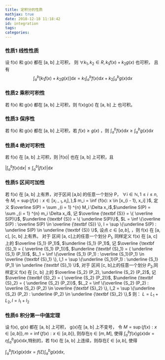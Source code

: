 ```yaml
---
title: 定积分的性质
mathjax: true
date: 2018-12-18 11:18:42
id: integration
tags:
categories:
---
```


### 性质1 线性性质

设 f(x) 和 g(x) 都在 [a, b] 上可积， 则 $\forall k_1, k_2 \in R, k_1 f(x) + k_2 g(x)$ 也可积， 且有 
$$\int _{a} ^{b} [k_1 f(x) + k_2 g(x)] \mathrm {d} x = k_1 \int _{a} ^{b} f(x) \mathrm {d} x + k_2 \int _{a} ^{b} g(x) \mathrm {d} x$$

<!---more--->

### 性质2 乘积可积性

若 f(x) 和 g(x) 都在 [a, b] 上可积，则 f(x)g(x) 在 [a, b] 上 也可积。

### 性质3 保序性

若 f(x) 和 g(x) 都在 [a, b] 上可积，若 $f(x) \ge g(x)$ ，则 $\int _{a} ^{b} f(x) \mathrm {d} x \ge \int _{a} ^{b} g(x) \mathrm {d} x$

### 性质4 绝对可积性

若 f(x) 在 [a, b] 上可积，则 |f(x)| 也在 [a, b] 上可积，且 

$| \int_{a} ^{b} f(x) \mathrm {d} x | \le \int_{a} ^{b} |f(x)| \mathrm {d} x$

### 性质5 区间可加性

若 f(x) 在 [a, b] 上有界，对于区间 [a,b] 的任意一个划分 P， $\forall i \in \mathbb N, 1 \le i \le n$, 令 $M_i = \sup \{f(x): x \in [x_{i - 1}, x_i], \}$,$ m_i = \inf \{f(x): x \in [x_{i - 1}, x_i] \}$, 定义 $\overline S(P) = \sum _{i = 1} ^{n} M_i \Delta x_i$,$\underline S(P) = \sum _{i = 1} ^{n} m_i \Delta x_i$, 记 $\overline {\textbf {S}} = \{ \overline S(P)\}$, $\underline {\textbf {S}} = \{ \underline S(P)\}$, $L = \inf \{\overline S(P) : \overline S(P) \in \overline {\textbf {S}} \}, l = \sup \{\underline S(P) : \underline S(P) \in \underline {\textbf {S}} \}$,
设点 $c \in [a, b]$, ，则 f(x) 在 [a, c], [c, b] 上有界。 
对于 区间 [a, c]上的任意一个划分 $P_1$, 同样定义 f(x) 在 [a, c] 上的 $\overline {S_1} (P_1)$, $\underline {S_1} (P_1)$, 记 $\overline {\textbf {S}_1} = { \overline {S_1} (P_1)}$, $\underline {\textbf {S}_1} = { \underline {S_1} (P_1)}$, $L_1 = \inf \{\overline {S_1} (P_1) : \overline {S_1}(P_1) \in \overline {\textbf {S}_1} \}, l_1 = \sup \{\underline {S_1}(P_1) : \underline {S_1}(P_1) \in \underline {\textbf {S}_1} \}$,
对于 区间 [c, b]上的任意一个划分 $P_2$,同样定义 f(x) 在 [c, b] 上的 $\overline {S_2} (P_2), \underline {S_2} (P_2)$, 记 $\overline {\textbf {S}_2} = { \overline {S_2} (P_2)}$, $\underline {\textbf {S}_2} = { \underline {S_2} (P_2)}$, $L_2 = \inf \{\overline {S_2} (P_2) : \overline {S_2} (P_2) \in \overline {\textbf {S}_2} \}, l_2 = \sup \{\underline {S_2} (P_2) : \underline (P_2) \in \underline {\textbf {S}_2} \},$ 则： $L = L_1 + L_2, l = l_1 + l_2$

### 性质6 积分第一中值定理

设 f(x), g(x) 都在 [a, b] 上可积， g(x)在 [a, b] 上不变号， 令 $M = \sup \{f(x): x \in [a, b]\}, m = \inf \{f(x): x \in [a, b]\}$, 则存在$\eta \in [m, M]$, 使得 $\int _{a} ^{b} f(x) g(x) \mathrm {d} x = \eta \int _{a} ^{b} g(x) \mathrm {d} x,$特别的，若 f(x) 在 [a, b] 上连续，则存在$\xi \in [a, b]$, 使得 

$\int _{a} ^{b} f(x) g(x) \mathrm {d} x = f(\xi) \int _{a} ^{b} g(x) \mathrm {d} x,$